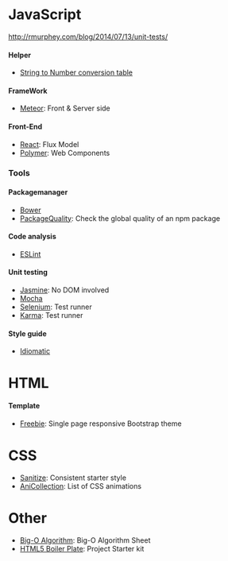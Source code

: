 # JavaScript

http://rmurphey.com/blog/2014/07/13/unit-tests/

#### Helper
* [String to Number conversion table]

#### FrameWork

* [Meteor]: Front & Server side

#### Front-End

* [React]: Flux Model
* [Polymer]: Web Components
    
### Tools 

#### Packagemanager

* [Bower]
* [PackageQuality]: Check the global quality of an npm package

#### Code analysis

* [ESLint]

#### Unit testing

* [Jasmine]: No DOM involved
* [Mocha]
* [Selenium]: Test runner
* [Karma]: Test runner 

#### Style guide

* [Idiomatic]

# HTML

#### Template

* [Freebie]: Single page responsive Bootstrap theme

# CSS

* [Sanitize]: Consistent starter style
* [AniCollection]: List of CSS animations

# Other

* [Big-O Algorithm]: Big-O Algorithm Sheet
* [HTML5 Boiler Plate]: Project Starter kit

[String to Number conversion table]:https://stackoverflow.com/questions/17106681/parseint-vs-unary-plus-when-to-use-which#answer-17106702
[Meteor]: https://www.meteor.com/
[React]: https://facebook.github.io/react/index.html
[Freebie]: http://tympanus.net/codrops/2015/03/12/freebie-forkio-one-page-website-template/
[Bower]: http://bower.io/
[ESLint]: http://eslint.org/
[Jasmine]: https://github.com/jasmine/jasmine
[Mocha]: http://mochajs.org/
[Selenium]: http://www.seleniumhq.org/
[Idiomatic]: https://github.com/rwaldron/idiomatic.js
[Polymer]: https://www.polymer-project.org/]
[Karma]: https://karma-runner.github.io/0.12/index.html
[Sanitize]: https://rawgit.com/jonathantneal/sanitize.css/master/dist/sanitize.css
[AniCollection]: https://anicollection.github.io/#/
[PackageQuality]: http://packagequality.com/
[Big-O Algorithm]: http://bigocheatsheet.com/
[HTML5 Boiler Plate]: https://html5boilerplate.com/
